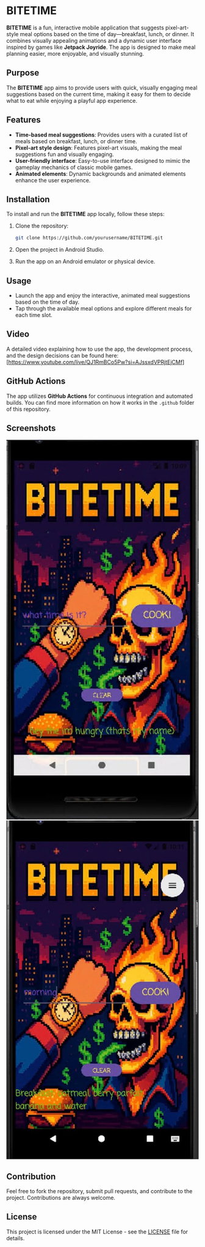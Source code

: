 # BITETIME

**BITETIME** is a fun, interactive mobile application that suggests pixel-art-style meal options based on the time of day—breakfast, lunch, or dinner. It combines visually appealing animations and a dynamic user interface inspired by games like **Jetpack Joyride**. The app is designed to make meal planning easier, more enjoyable, and visually stunning.

## Purpose

The **BITETIME** app aims to provide users with quick, visually engaging meal suggestions based on the current time, making it easy for them to decide what to eat while enjoying a playful app experience.

## Features

- **Time-based meal suggestions**: Provides users with a curated list of meals based on breakfast, lunch, or dinner time.
- **Pixel-art style design**: Features pixel-art visuals, making the meal suggestions fun and visually engaging.
- **User-friendly interface**: Easy-to-use interface designed to mimic the gameplay mechanics of classic mobile games.
- **Animated elements**: Dynamic backgrounds and animated elements enhance the user experience.

## Installation

To install and run the **BITETIME** app locally, follow these steps:

1. Clone the repository:
   ```bash
   git clone https://github.com/yourusername/BITETIME.git
   ```

2. Open the project in Android Studio.

3. Run the app on an Android emulator or physical device.

## Usage

- Launch the app and enjoy the interactive, animated meal suggestions based on the time of day.
- Tap through the available meal options and explore different meals for each time slot.

## Video

A detailed video explaining how to use the app, the development process, and the design decisions can be found here:  
[https://www.youtube.com/live/QJ1RmBCo5Pw?si=AJssxdVPRjtEjCMf]

## GitHub Actions

The app utilizes **GitHub Actions** for continuous integration and automated builds. You can find more information on how it works in the `.github` folder of this repository.

## Screenshots

![Screenshot1](assets/results.jpg)  
![Screenshot2](assets/strtPage.jpg)

## Contribution

Feel free to fork the repository, submit pull requests, and contribute to the project. Contributions are always welcome.

## License

This project is licensed under the MIT License - see the [LICENSE](LICENSE) file for details.
